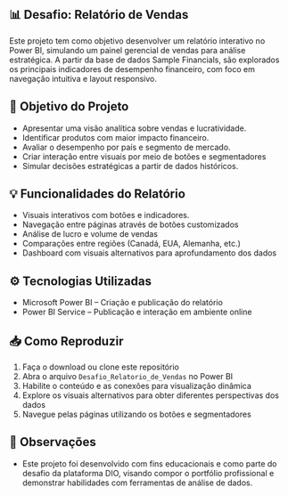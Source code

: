 ## 📊 Desafio: Relatório de Vendas
Este projeto tem como objetivo desenvolver um relatório interativo no Power BI, simulando um painel gerencial de vendas para análise estratégica. A partir da base de dados Sample Financials, são explorados os principais indicadores de desempenho financeiro, com foco em navegação intuitiva e layout responsivo.

## 🎯 Objetivo do Projeto
- Apresentar uma visão analítica sobre vendas e lucratividade.
- Identificar produtos com maior impacto financeiro.
- Avaliar o desempenho por país e segmento de mercado.
- Criar interação entre visuais por meio de botões e segmentadores
- Simular decisões estratégicas a partir de dados históricos.  

## 💡 Funcionalidades do Relatório
- Visuais interativos com botões e indicadores.
- Navegação entre páginas através de botões customizados
- Análise de lucro e volume de vendas
- Comparações entre regiões (Canadá, EUA, Alemanha, etc.)
- Dashboard com visuais alternativos para aprofundamento dos dados

  
## ⚙️ Tecnologias Utilizadas
  - Microsoft Power BI – Criação e publicação do relatório
  - Power BI Service – Publicação e interação em ambiente online

## 📥 Como Reproduzir
  1. Faça o download ou clone este repositório
  2. Abra o arquivo `Desafio_Relatorio_de_Vendas` no Power BI
  3. Habilite o conteúdo e as conexões para visualização dinâmica
  4. Explore os visuais alternativos para obter diferentes perspectivas dos dados
  5. Navegue pelas páginas utilizando os botões e segmentadores

## 📌 Observações
  - Este projeto foi desenvolvido com fins educacionais e como parte do desafio da plataforma DIO, visando compor o portfólio profissional e demonstrar habilidades com ferramentas de análise de dados. 
